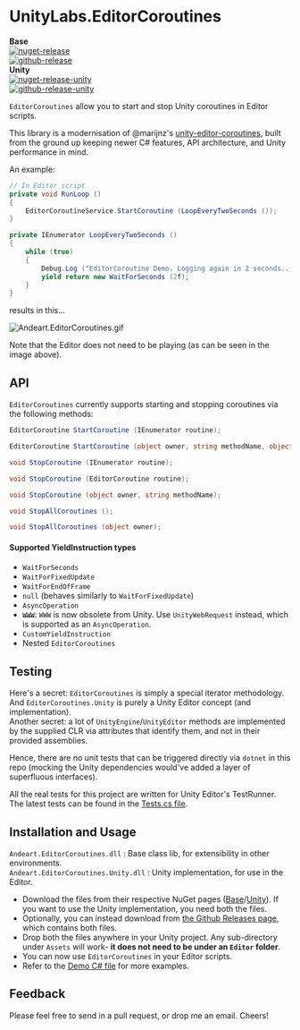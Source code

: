 # UnityLabs.EditorCoroutines

**Base**<br />
[![nuget-release](https://img.shields.io/nuget/v/Andeart.EditorCoroutines.svg)](https://www.nuget.org/packages/Andeart.EditorCoroutines)<br />
[![github-release](https://img.shields.io/github/release/andeart/UnityLabs.EditorCoroutines.svg)](https://github.com/andeart/UnityLabs.EditorCoroutines/releases/latest)<br/>
**Unity**<br />
[![nuget-release-unity](https://img.shields.io/nuget/v/Andeart.EditorCoroutines.Unity.svg)](https://www.nuget.org/packages/Andeart.EditorCoroutines.Unity)<br />
[![github-release-unity](https://img.shields.io/github/release/andeart/UnityLabs.EditorCoroutines.svg)](https://github.com/andeart/UnityLabs.EditorCoroutines/releases/latest)<br/>

`EditorCoroutines` allow you to start and stop Unity coroutines in Editor scripts.

This library is a modernisation of @marijnz's [unity-editor-coroutines](https://github.com/marijnz/unity-editor-coroutines), built from the ground up keeping newer C# features, API architecture, and Unity performance in mind.

An example:
```csharp
// In Editor script
private void RunLoop ()
{
    EditorCoroutineService.StartCoroutine (LoopEveryTwoSeconds ());
}

private IEnumerator LoopEveryTwoSeconds ()
{
    while (true)
    {
        Debug.Log ("EditorCoroutine Demo. Logging again in 2 seconds...");
        yield return new WaitForSeconds (2f);
    }
}

```
results in this...

![Andeart.EditorCoroutines.gif](https://user-images.githubusercontent.com/6226493/52686751-f8609f80-2f03-11e9-8144-207171ecc2ed.gif)

Note that the Editor does not need to be playing (as can be seen in the image above).
 
## API
 
`EditorCoroutines` currently supports starting and stopping coroutines via the following methods:
```csharp
EditorCoroutine StartCoroutine (IEnumerator routine);

EditorCoroutine StartCoroutine (object owner, string methodName, object[] methodArgs = null);

void StopCoroutine (IEnumerator routine);

void StopCoroutine (EditorCoroutine routine);

void StopCoroutine (object owner, string methodName);

void StopAllCoroutines ();

void StopAllCoroutines (object owner);
```

#### Supported YieldInstruction types
- `WaitForSeconds`
- `WaitForFixedUpdate`
- `WaitForEndOfFrame`
- `null` (behaves similarly to `WaitForFixedUpdate`)
- `AsyncOperation`
- ~~`WWW`~~: `WWW` is now obsolete from Unity. Use `UnityWebRequest` instead, which is supported as an `AsyncOperation`.
- `CustomYieldInstruction`
- Nested `EditorCoroutines`

## Testing

Here's a secret: `EditorCoroutines` is simply a special iterator methodology. And `EditorCoroutines.Unity` is purely a Unity Editor concept (and implementation).<br />
Another secret: a lot of `UnityEngine`/`UnityEditor` methods are implemented by the supplied CLR via attributes that identify them, and not in their provided assemblies.<br />

Hence, there are no unit tests that can be triggered directly via `dotnet` in this repo (mocking the Unity dependencies would've added a layer of superfluous interfaces).

All the real tests for this project are written for Unity Editor's TestRunner.
The latest tests can be found in the [Tests.cs file](https://github.com/andeart/UnityLabs.EditorCoroutines/blob/master/UnityLabs.EditorCoroutines.Tests/Assets/Editor/EditorCoroutineTests.cs).

## Installation and Usage

`Andeart.EditorCoroutines.dll` : Base class lib, for extensibility in other environments.<br />
`Andeart.EditorCoroutines.Unity.dll` : Unity implementation, for use in the Editor.<br />

- Download the files from their respective NuGet pages ([Base](https://www.nuget.org/packages/Andeart.EditorCoroutines)/[Unity](https://www.nuget.org/packages/Andeart.EditorCoroutines.Unity)). If you want to use the Unity implementation, you need both the files.
- Optionally, you can instead download from [the Github Releases page](https://github.com/andeart/UnityLabs.EditorCoroutines/releases/latest), which contains both files.
- Drop both the files anywhere in your Unity project. Any sub-directory under `Assets` will work- **it does not need to be under an `Editor` folder**.
- You can now use `EditorCoroutines` in your Editor scripts.
- Refer to the [Demo C# file](https://github.com/andeart/UnityLabs.EditorCoroutines/blob/master/EditorCoroutines.Demo/Assets/Editor/EditorCoroutineDemoWindow.cs)  for more examples.

## Feedback
Please feel free to send in a pull request, or drop me an email. Cheers!
